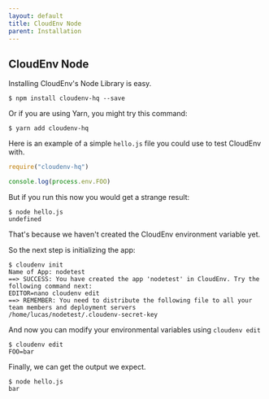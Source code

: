 ```yaml
---
layout: default
title: CloudEnv Node
parent: Installation
---
```


## CloudEnv Node

Installing CloudEnv's Node Library is easy.

```console
$ npm install cloudenv-hq --save
```

Or if you are using Yarn, you might try this command:

```console
$ yarn add cloudenv-hq
```

Here is an example of a simple `hello.js` file you could use to test CloudEnv with.

```javascript
require("cloudenv-hq")

console.log(process.env.FOO)
```

But if you run this now you would get a strange result:

```console
$ node hello.js
undefined
```

That's because we haven't created the CloudEnv environment variable yet.

So the next step is initializing the app:

```console
$ cloudenv init
Name of App: nodetest
==> SUCCESS: You have created the app 'nodetest' in CloudEnv. Try the following command next:
EDITOR=nano cloudenv edit
==> REMEMBER: You need to distribute the following file to all your team members and deployment servers
/home/lucas/nodetest/.cloudenv-secret-key
```

And now you can modify your environmental variables using `cloudenv edit`

```console
$ cloudenv edit
FOO=bar
```

Finally, we can get the output we expect.

```console
$ node hello.js
bar
```
